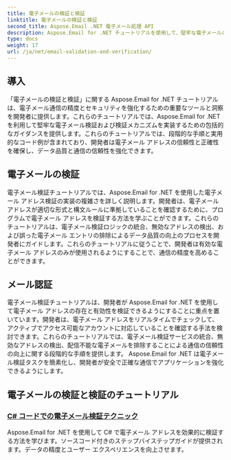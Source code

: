 ```yaml
---
title: 電子メールの検証と検証
linktitle: 電子メールの検証と検証
second_title: Aspose.Email .NET 電子メール処理 API
description: Aspose.Email for .NET チュートリアルを使用して、堅牢な電子メールの検証および検証メカニズムを実装します。通信の精度とセキュリティを強化します。
type: docs
weight: 17
url: /ja/net/email-validation-and-verification/
---
```


## 導入

「電子メールの検証と検証」に関する Aspose.Email for .NET チュートリアルは、電子メール通信の精度とセキュリティを強化するための重要なツールと洞察を開発者に提供します。これらのチュートリアルでは、Aspose.Email for .NET を利用して堅牢な電子メール検証および検証メカニズムを実装するための包括的なガイダンスを提供します。これらのチュートリアルでは、段階的な手順と実用的なコード例が含まれており、開発者は電子メール アドレスの信頼性と正確性を確保し、データ品質と通信の信頼性を強化できます。

## 電子メールの検証

電子メール検証チュートリアルでは、Aspose.Email for .NET を使用した電子メール アドレス検証の実装の複雑さを詳しく説明します。開発者は、電子メール アドレスが適切な形式と構文ルールに準拠していることを確認するために、プログラムで電子メール アドレスを検証する方法を学ぶことができます。これらのチュートリアルは、電子メール検証ロジックの統合、無効なアドレスの検出、および誤った電子メール エントリの排除によるデータ品質の向上のプロセスを開発者にガイドします。これらのチュートリアルに従うことで、開発者は有効な電子メール アドレスのみが使用されるようにすることで、通信の精度を高めることができます。

## メール認証

電子メール検証チュートリアルは、開発者が Aspose.Email for .NET を使用して電子メール アドレスの存在と有効性を検証できるようにすることに重点を置いています。開発者は、電子メール アドレスをリアルタイムでチェックして、アクティブでアクセス可能なアカウントに対応していることを確認する手法を検討できます。これらのチュートリアルでは、電子メール検証サービスの統合、無効なアドレスの検出、配信不能な電子メールを排除することによる通信の信頼性の向上に関する段階的な手順を提供します。 Aspose.Email for .NET は電子メール検証タスクを簡素化し、開発者が安全で正確な通信でアプリケーションを強化できるようにします。

## 電子メールの検証と検証のチュートリアル
### [C# コードでの電子メール検証テクニック](./email-validation-techniques-in-csharp-code/)
Aspose.Email for .NET を使用して C# で電子メール アドレスを効果的に検証する方法を学びます。ソースコード付きのステップバイステップガイドが提供されます。データの精度とユーザー エクスペリエンスを向上させます。